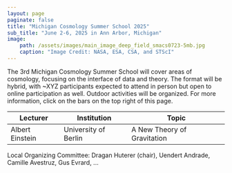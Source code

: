 ```yaml
---
layout: page
paginate: false
title: "Michigan Cosmology Summer School 2025"
sub_title: "June 2-6, 2025 in Ann Arbor, Michigan"
image:
    path: /assets/images/main_image_deep_field_smacs0723-5mb.jpg
    caption: "Image Credit: NASA, ESA, CSA, and STScI"
---
```


The 3rd Michigan Cosmology Summer School will cover areas of cosmology, focusing on the interface of data and theory. The format will be hybrid, with ~XYZ participants expected to attend in person but open to online participation as well. Outdoor activities will be organized. For more information, click on the bars on the top right of this page.


|Lecturer           |Institution                                |Topic
|-----------------------|-------------------------------------------|------------------------------------
|Albert Einstein         |University of Berlin                 |A New Theory of Gravitation



Local Organizing Committee: Dragan Huterer (chair), Uendert Andrade, Camille Avestruz, Gus Evrard, ...

